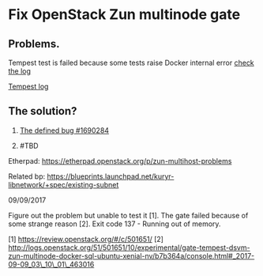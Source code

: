 # Fix OpenStack Zun multinode gate

## Problems.

Tempest test is failed because some tests raise Docker internal error [check
the log](http://logs.openstack.org/19/485419/16/check/gate-tempest-dsvm-zun-multinode-docker-sql-ubuntu-xenial-nv/a3f66a7/logs/screen-zun-compute.txt.gz#_Jul_28_19_04_37_665901)

[Tempest log](http://logs.openstack.org/19/485419/16/check/gate-tempest-dsvm-zun-multinode-docker-sql-ubuntu-xenial-nv/a3f66a7/logs/tempest.txt.gz?level=ERROR)

## The solution?

1. [The defined bug #1690284](https://bugs.launchpad.net/zun/+bug/1690284)

2. #TBD

Etherpad: https://etherpad.openstack.org/p/zun-multihost-problems

Related bp: https://blueprints.launchpad.net/kuryr-libnetwork/+spec/existing-subnet


09/09/2017

Figure out the problem but unable to test it [1]. The gate failed because of some
strange reason [2]. Exit code 137 - Running out of memory.

[1] https://review.openstack.org/#/c/501651/
[2]
http://logs.openstack.org/51/501651/10/experimental/gate-tempest-dsvm-zun-multinode-docker-sql-ubuntu-xenial-nv/b7b364a/console.html#_2017-09-09_03\_10\_01\_463016
